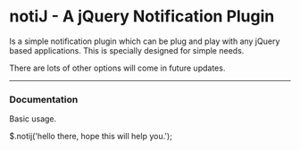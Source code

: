 notiJ - A jQuery Notification Plugin
=====
Is a simple notification plugin which can be plug and play with any jQuery based applications. This is specially designed for simple needs.

There are lots of other options will come in future updates.  

***

### Documentation

Basic usage.

$.notij('hello there, hope this will help you.');

